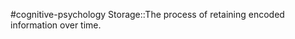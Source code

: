 #cognitive-psychology 
Storage::The process of retaining encoded information over time.
<!--SR:!2024-04-07,1,230-->